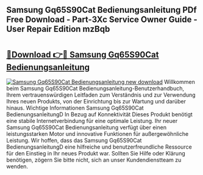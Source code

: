 ## Samsung Gq65S90Cat Bedienungsanleitung PDf Free Download - Part-3Xc Service Owner Guide - User Repair Edition mzBqb

# <h2><a href="http://df34iyk.blite.top/?on=Samsung+Gq65S90Cat+Bedienungsanleitung">🔗Download 👉🔴 Samsung Gq65S90Cat Bedienungsanleitung</a></h2>

[![Samsung Gq65S90Cat Bedienungsanleitung new download](https://i.imgur.com/lujVjoI.png)](http://df34iyk.blite.top/?on=Samsung+Gq65S90Cat+Bedienungsanleitung)
Willkommen beim Samsung Gq65S90Cat Bedienungsanleitung-Benutzerhandbuch, Ihrem vertrauenswürdigen Leitfaden zum Verständnis und zur Verwendung Ihres neuen Produkts, von der Einrichtung bis zur Wartung und darüber hinaus. Wichtige Informationen Samsung Gq65S90Cat BedienungsanleitungD In Bezug auf Konnektivität Dieses Produkt benötigt eine stabile Internetverbindung für eine optimale Leistung. Ihr neuer Samsung Gq65S90Cat Bedienungsanleitung verfügt über einen leistungsstarken Motor und innovative Funktionen für außergewöhnliche Leistung. Wir hoffen, dass das Samsung Gq65S90Cat BedienungsanleitungD eine hilfreiche und benutzerfreundliche Ressource für den Einstieg in Ihr neues Produkt war. Sollten Sie Hilfe oder Klärung benötigen, zögern Sie bitte nicht, sich an unser Kundendienstteam zu wenden.
